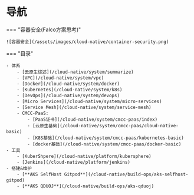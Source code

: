 # 导航

=== "容器安全(Falco方案思考)"

    ![容器安全](/assets/images/cloud-native/container-security.png)

=== "目录"

    - 体系
        - [云原生综述](/cloud-native/system/summarize)  
        - [VPC](/cloud-native/system/vpc)  
        - [Docker](/cloud-native/system/docker)  
        - [Kubernetes](/cloud-native/system/k8s)  
        - [DevOps](/cloud-native/system/devops)  
        - [Micro Services](/cloud-native/system/micro-services)  
        - [Service Mesh](/cloud-native/system/service-mesh)
        - CMCC-PaaS:
            - [PaaS证书](/cloud-native/system/cmcc-paas/index)
            - [云原生基础](/cloud-native/system/cmcc-paas/cloud-native-basic)
            - [K8S基础](/cloud-native/system/cmcc-paas/kubernetes-basic)
            - [docker基础](/cloud-native/system/cmcc-paas/docker-basic)
    - 工具
        - [KuberShpere](/cloud-native/platform/kubersphere)  
        - [Jenkins](/cloud-native/platform/jenkins)  
    - 搭建&维护
        - [**AKS SelfHost Gitpod**](/cloud-native/build-ops/aks-selfhost-gitpod)  
        - [**AKS QDUOJ**](/cloud-native/build-ops/aks-qduoj)  